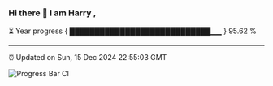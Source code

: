 ### Hi there 👋 I am Harry , 

⏳ Year progress { ████████████████████████████▁▁ } 95.62 %

---

⏰ Updated on Sun, 15 Dec 2024 22:55:03 GMT

![Progress Bar CI](https://github.com/duykhang68/duykhang68/workflows/Progress%20Bar%20CI/badge.svg)
